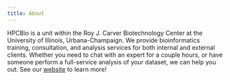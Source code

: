 ```yaml
---
title: About
---
```


HPCBio is a unit within the Roy J. Carver Biotechnology Center at the
University of Illinois, Urbana-Champaign.  We provide bioinformatics training,
consultation, and analysis services for both internal and external clients.
Whether you need to chat with an expert for a couple hours, or have someone
perform a full-service analysis of your dataset, we can help you out.
See our [website](https://hpcbio.illinois.edu/) to learn more!
